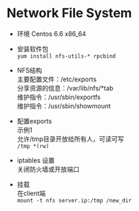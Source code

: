 # Network File System  

* 环境
Centos 6.6 x86_64  

* 安装软件包  
```yum install nfs-utils-* rpcbind```  

* NFS结构  
  主要配置文件：/etc/exports  
  分享资源的信息：/var/lib/nfs/*tab  
  维护指令：/usr/sbin/exportfs  
  维护指令：/usr/sbin/showmount  
  
* 配置exports  
示例1  
允许/tmp目录开放给所有人，可读可写  
```/tmp *(rw)```  

* iptables 设置  
关闭防火墙或开放端口  

* 挂载  
在client端  
```mount -t nfs server.ip:/tmp /new_dir```
